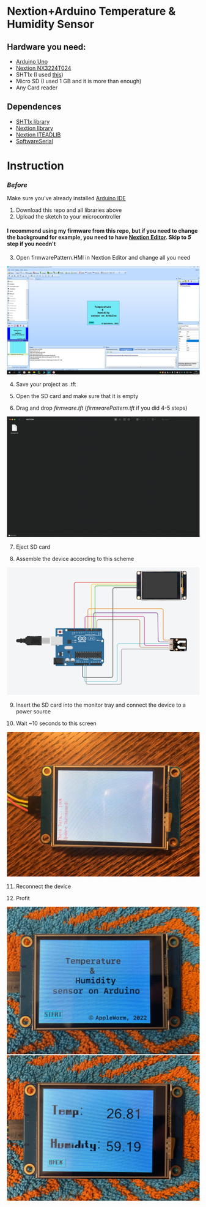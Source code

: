 # Nextion+Arduino Temperature & Humidity Sensor
## Hardware you need:
- [Arduino Uno](https://store.arduino.cc/collections/core-family/products/arduino-uno-rev3)
- [Nextion NX3224T024](https://nextion.tech/datasheets/nx3224t024/)
- SHT1x (I used [this](https://amperka.ru/product/temperature-humidity-sensor-sht1x?ysclid=l5kwwvondw871733156))
- Micro SD (I used 1 GB and it is more than enough)
- Any Card reader

## Dependences
- [SHT1x library](https://github.com/practicalarduino/SHT1x)
- [Nextion library](https://github.com/bborncr/nextion)
- [Nextion ITEADLIB](https://github.com/itead/ITEADLIB_Arduino_Nextion?ysclid=l5kv0fsehm213707112)
- [SoftwareSerial](https://github.com/arduino/ArduinoCore-avr/tree/master/libraries/SoftwareSerial)

# Instruction
### *Before*
Make sure you've already installed [Arduino IDE](https://www.arduino.cc/en/software)
1) Download this repo and all libraries above
2) Upload the sketch to your microcontroller

#### I recommend using my firmware from this repo, but if you need to change the background for example, you need to have [Nextion Editor](https://nextion.tech/nextion-editor/). Skip to *5* step if you needn't

3) Open firmwarePattern.HMI in Nextion Editor and change all you need

<img src="/githubAssets/firmwareEdit.jpg">

4) Save your project as .tft

5) Open the SD card and make sure that it is empty

6) Drag and drop *firmware.tft* (*firmwarePattern.tft* if you did 4-5 steps)

<img src="/githubAssets/loadTFT.png">

7) Eject SD card

8) Assemble the device according to this scheme

<img src="/githubAssets/scheme.jpg">

9) Insert the SD card into the monitor tray and connect the device to a power source

10) Wait ~10 seconds to this screen

<img src="/githubAssets/firmwareLoad.jpg">

11) Reconnect the device

12) Profit

<img src="/githubAssets/profit.jpg">
<img src="/githubAssets/profit1.jpg">

